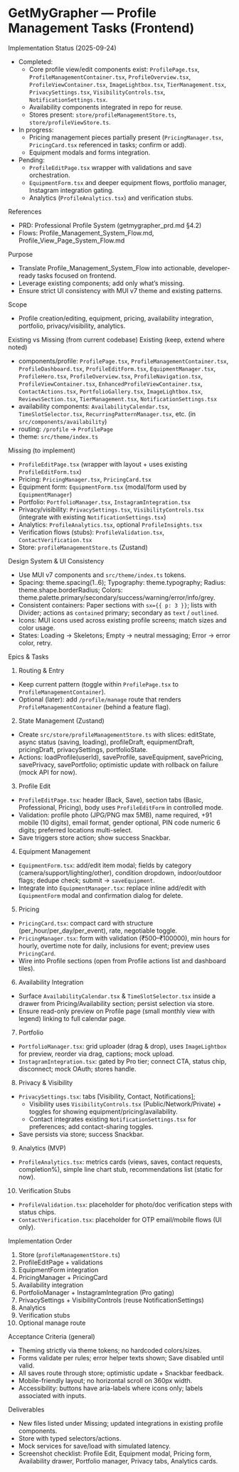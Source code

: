 # GetMyGrapher — Profile Management Tasks (Frontend)

Implementation Status (2025-09-24)
- Completed:
  - Core profile view/edit components exist: `ProfilePage.tsx`, `ProfileManagementContainer.tsx`, `ProfileOverview.tsx`, `ProfileViewContainer.tsx`, `ImageLightbox.tsx`, `TierManagement.tsx`, `PrivacySettings.tsx`, `VisibilityControls.tsx`, `NotificationSettings.tsx`.
  - Availability components integrated in repo for reuse.
  - Stores present: `store/profileManagementStore.ts`, `store/profileViewStore.ts`.
- In progress:
  - Pricing management pieces partially present (`PricingManager.tsx`, `PricingCard.tsx` referenced in tasks; confirm or add).
  - Equipment modals and forms integration.
- Pending:
  - `ProfileEditPage.tsx` wrapper with validations and save orchestration.
  - `EquipmentForm.tsx` and deeper equipment flows, portfolio manager, Instagram integration gating.
  - Analytics (`ProfileAnalytics.tsx`) and verification stubs.

References
- PRD: Professional Profile System (getmygrapher_prd.md §4.2)
- Flows: Profile_Management_System_Flow.md, Profile_View_Page_System_Flow.md

Purpose
- Translate Profile_Management_System_Flow into actionable, developer-ready tasks focused on frontend.
- Leverage existing components; add only what’s missing.
- Ensure strict UI consistency with MUI v7 theme and existing patterns.

Scope
- Profile creation/editing, equipment, pricing, availability integration, portfolio, privacy/visibility, analytics.

Existing vs Missing (from current codebase)
Existing (keep, extend where noted)
- components/profile: `ProfilePage.tsx`, `ProfileManagementContainer.tsx`, `ProfileDashboard.tsx`, `ProfileEditForm.tsx`, `EquipmentManager.tsx`, `ProfileHero.tsx`, `ProfileOverview.tsx`, `ProfileNavigation.tsx`, `ProfileViewContainer.tsx`, `EnhancedProfileViewContainer.tsx`, `ContactActions.tsx`, `PortfolioGallery.tsx`, `ImageLightbox.tsx`, `ReviewsSection.tsx`, `TierManagement.tsx`, `NotificationSettings.tsx`
- availability components: `AvailabilityCalendar.tsx`, `TimeSlotSelector.tsx`, `RecurringPatternManager.tsx`, etc. (in `src/components/availability`)
- routing: `/profile` -> `ProfilePage`
- theme: `src/theme/index.ts`

Missing (to implement)
- `ProfileEditPage.tsx` (wrapper with layout + uses existing `ProfileEditForm.tsx`)
- Pricing: `PricingManager.tsx`, `PricingCard.tsx`
- Equipment form: `EquipmentForm.tsx` (modal/form used by `EquipmentManager`)
- Portfolio: `PortfolioManager.tsx`, `InstagramIntegration.tsx`
- Privacy/visibility: `PrivacySettings.tsx`, `VisibilityControls.tsx` (integrate with existing `NotificationSettings.tsx`)
- Analytics: `ProfileAnalytics.tsx`, optional `ProfileInsights.tsx`
- Verification flows (stubs): `ProfileValidation.tsx`, `ContactVerification.tsx`
- Store: `profileManagementStore.ts` (Zustand)

Design System & UI Consistency
- Use MUI v7 components and `src/theme/index.ts` tokens.
- Spacing: theme.spacing(1..6); Typography: theme.typography; Radius: theme.shape.borderRadius; Colors: theme.palette.primary/secondary/success/warning/error/info/grey.
- Consistent containers: Paper sections with `sx={{ p: 3 }}`; lists with Divider; actions as `contained` primary; secondary as `text` / `outlined`.
- Icons: MUI icons used across existing profile screens; match sizes and color usage.
- States: Loading -> Skeletons; Empty -> neutral messaging; Error -> error color, retry.

Epics & Tasks
1) Routing & Entry
- Keep current pattern (toggle within `ProfilePage.tsx` to `ProfileManagementContainer`).
- Optional (later): add `/profile/manage` route that renders `ProfileManagementContainer` (behind a feature flag).

2) State Management (Zustand)
- Create `src/store/profileManagementStore.ts` with slices: editState, async status (saving, loading), profileDraft, equipmentDraft, pricingDraft, privacySettings, portfolioState.
- Actions: loadProfile(userId), saveProfile, saveEquipment, savePricing, savePrivacy, savePortfolio; optimistic update with rollback on failure (mock API for now).

3) Profile Edit
- `ProfileEditPage.tsx`: header (Back, Save), section tabs (Basic, Professional, Pricing), body uses `ProfileEditForm` in controlled mode.
- Validation: profile photo (JPG/PNG max 5MB), name required, +91 mobile (10 digits), email format, gender optional, PIN code numeric 6 digits; preferred locations multi-select.
- Save triggers store action; show success Snackbar.

4) Equipment Management
- `EquipmentForm.tsx`: add/edit item modal; fields by category (camera/support/lighting/other), condition dropdown, indoor/outdoor flags; dedupe check; submit -> `saveEquipment`.
- Integrate into `EquipmentManager.tsx`: replace inline add/edit with `EquipmentForm` modal and confirmation dialog for delete.

5) Pricing
- `PricingCard.tsx`: compact card with structure (per_hour/per_day/per_event), rate, negotiable toggle.
- `PricingManager.tsx`: form with validation (₹500–₹100000), min hours for hourly, overtime note for daily, inclusions for event; preview uses `PricingCard`.
- Wire into Profile sections (open from Profile actions list and dashboard tiles).

6) Availability Integration
- Surface `AvailabilityCalendar.tsx` & `TimeSlotSelector.tsx` inside a drawer from Pricing/Availability section; persist selection via store.
- Ensure read-only preview on Profile page (small monthly view with legend) linking to full calendar page.

7) Portfolio
- `PortfolioManager.tsx`: grid uploader (drag & drop), uses `ImageLightbox` for preview, reorder via drag, captions; mock upload.
- `InstagramIntegration.tsx`: gated by Pro tier; connect CTA, status chip, disconnect; mock OAuth; stores handle.

8) Privacy & Visibility
- `PrivacySettings.tsx`: tabs [Visibility, Contact, Notifications];
  - Visibility uses `VisibilityControls.tsx` (Public/Network/Private) + toggles for showing equipment/pricing/availability.
  - Contact integrates existing `NotificationSettings.tsx` for preferences; add contact-sharing toggles.
- Save persists via store; success Snackbar.

9) Analytics (MVP)
- `ProfileAnalytics.tsx`: metrics cards (views, saves, contact requests, completion%), simple line chart stub, recommendations list (static for now).

10) Verification Stubs
- `ProfileValidation.tsx`: placeholder for photo/doc verification steps with status chips.
- `ContactVerification.tsx`: placeholder for OTP email/mobile flows (UI only).

Implementation Order
1. Store (`profileManagementStore.ts`)
2. ProfileEditPage + validations
3. EquipmentForm integration
4. PricingManager + PricingCard
5. Availability integration
6. PortfolioManager + InstagramIntegration (Pro gating)
7. PrivacySettings + VisibilityControls (reuse NotificationSettings)
8. Analytics
9. Verification stubs
10. Optional manage route

Acceptance Criteria (general)
- Theming strictly via theme tokens; no hardcoded colors/sizes.
- Forms validate per rules; error helper texts shown; Save disabled until valid.
- All saves route through store; optimistic update + Snackbar feedback.
- Mobile-friendly layout; no horizontal scroll on 360px width.
- Accessibility: buttons have aria-labels where icons only; labels associated with inputs.

Deliverables
- New files listed under Missing; updated integrations in existing profile components.
- Store with typed selectors/actions.
- Mock services for save/load with simulated latency.
- Screenshot checklist: Profile Edit, Equipment modal, Pricing form, Availability drawer, Portfolio manager, Privacy tabs, Analytics cards.
